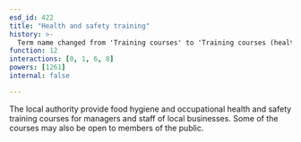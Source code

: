 ```yaml
---
esd_id: 422
title: "Health and safety training"
history: >-
  Term name changed from 'Training courses' to 'Training courses (health and safety)' and scope notes added in version 2.02. Term name changed from 'Training courses (health and safety)' to 'Safety - health and safety - training courses' in version 3.00. Name changed to 'Health and safety training' in version 4.00.
function: 12
interactions: [0, 1, 6, 8]
powers: [1261]
internal: false

---
```


The local authority provide food hygiene and occupational health and safety training courses for managers and staff of local businesses.  Some of the courses may also be open to members of the public.

